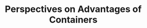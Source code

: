 ---
# Accomplishments widget.
widget: "howto"  # Widget name:  common, howto perspective, reading, cd-with-jenkins-and-docker  etc
headless: true  # This file represents a page section.
active: true  # Activate this widget? true/false
weight: 2 # Order that this section will appear.
title: "Perspectives on Advantages of Containers"
subtitle: ""

# Date format
date_format: "Jan 2006"

# Accomplishments.
#   Add/remove as many `[[item]]` blocks below as you like.
#   `title`, `organization` and `date_start` are the required parameters.
#   Leave other parameters empty if not required.
#   Begin/end multi-line descriptions with 3 quotes `"""`.
item:
smallItem: 
 - title: "Why use Docker Containers?"
   summary: "wire19.com"
   linkText: ""
   linkUrl: "https://wire19.com/why-use-docker-containers/"
   openNewWindow: 
   image: "https://i.embed.ly/1/display/crop?key=50aa67cde6b4412daf350e3f34226686&width=200&height=150&errorurl=https%3A%2F%2Fs2-embed-ly.s3.amazonaws.com%2Fdisplay%2Fv1%2Fimages%2Flogo.png&url=https%3A%2F%2Fwire19.com%2Fwp-content%2Fuploads%2F2019%2F11%2FDocker-Containers.png" 
 - title: "A Primer on the Benefits of Containers for Applications"
   summary: "developer.ibm.com"
   linkText: ""
   linkUrl: "https://developer.ibm.com/dwblog/2016/what-is-docker-containers/"
   openNewWindow: 
   image: "https://res.cloudinary.com/agile-seo/image/fetch/w_62,dpr_1.0,d_blank_am8gzx.png/https%3A%2F%2Flogo.clearbit.com%2Fdeveloper.ibm.com%3Fsize%3D250"
 - title: "The Benefits Of Containerization"
   summary: "liquidweb.com"
   linkText: ""
   linkUrl: "https://www.liquidweb.com/kb/the-benefits-of-containerization/"
   openNewWindow: 
   image: "https://i-cdn.embed.ly/1/display/crop?height=300&key=fd92ebbc52fc43fb98f69e50e7893c13&url=https%3A%2F%2Flwstatic-a.akamaihd.net%2Fkb%2Fwp-content%2Fuploads%2F2019%2F07%2Fc1.png&width=636"
 - title: "Understanding Containers - What We Can Expect to See in the Future With Containers and Virtualization"
   summary: "belatrixsf.com"
   linkText: ""
   linkUrl: "http://www.belatrixsf.com/blog/understanding-containers/"
   openNewWindow: 
   image: "https://res.cloudinary.com/agile-seo/image/fetch/w_62,dpr_1.0,d_blank_am8gzx.png/https%3A%2F%2Flogo.clearbit.com%2Fbelatrixsf.com%3Fsize%3D250"
 - title: "Top 7 Benefits of Using Containers"
   summary: "blog.kumina.nl"
   linkText: ""
   linkUrl: "https://blog.kumina.nl/2017/04/the-benefits-of-containers-and-container-technology/"
   openNewWindow: 
   image: "https://res.cloudinary.com/agile-seo/image/fetch/w_62,dpr_1.0,d_blank_am8gzx.png/https%3A%2F%2Flogo.clearbit.com%2Fblog.kumina.nl%3Fsize%3D250"
 - title: "The True Benefits of Moving to Containers"
   summary: "developer.ibm.com"
   linkText: ""
   linkUrl: "https://developer.ibm.com/articles/true-benefits-of-moving-to-containers-1/"
   openNewWindow: 
   image: "https://res.cloudinary.com/agile-seo/image/fetch/w_62,dpr_1.0,d_blank_am8gzx.png/https%3A%2F%2Flogo.clearbit.com%2Fdeveloper.ibm.com%3Fsize%3D250"
 - title: "Is Success Without Containers Possible"
   summary: "devops.jaxlondon.com"
   linkText: ""
   linkUrl: "https://devops.jaxlondon.com/blog/devops-conference/is-success-without-containers-possible/"
   openNewWindow: 
   image: "https://res.cloudinary.com/agile-seo/image/fetch/w_62,dpr_1.0,d_blank_am8gzx.png/https%3A%2F%2Flogo.clearbit.com%2Fdevops.jaxlondon.com%3Fsize%3D250"
 - title: "Why Containerization is an Essential Capability of Low-Code Development Platforms"
   summary: "mendix.com"
   linkText: ""
   linkUrl: "https://www.mendix.com/blog/why-containerization-is-an-essential-capability-of-low-code-development-platforms/"
   openNewWindow: 
   image: "https://res.cloudinary.com/agile-seo/image/fetch/w_62,dpr_1.0,d_blank_am8gzx.png/https%3A%2F%2Flogo.clearbit.com%2Fmendix.com%3Fsize%3D250"
---